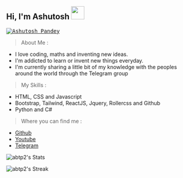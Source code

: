 <h2>Hi, I'm Ashutosh <img src="https://i.ibb.co/TMXfrdf/ezgif-2-8bc4d95d29.gif" width="35px" height="35px"></h2>
<kbd>
<a href="https://ashutoshpandey.netlify.app"><img src="https://i.ibb.co/n1GG2YB/Screenshot-20221006-113000-Treb-Edit.jpg" alt="Ashutosh Pandey" border="0" /></a>
</kbd>
<p></p><p></p>

> About Me :
* I love coding, maths and inventing new ideas.
* I'm addicted to learn or invent new things everyday.
* I'm currently sharing a little bit of my knowledge with the peoples around the world through the Telegram group

<p> </p>

> My Skills :
* HTML, CSS and Javascript
* Bootstrap, Tailwind, ReactJS, Jquery, Rollercss and Github
* Python and C#

<p> </p>

>Where you can find me :
* <a href="https://github.com/abtp2">Github</a>
* <a href="https://youtube.com/channel/UCLoiTyWe84H8BoKE_19qTIA">Youtube</a>
* <a href="https://t.me/Ashutosh_dev">Telegram</a>

![abtp2's Stats](https://github-readme-stats.vercel.app/api?username=abtp2&theme=react&show_icons=true&hide_border=false&count_private=true)

![abtp2's Streak](https://github-readme-streak-stats.herokuapp.com/?user=abtp2&theme=react&hide_border=false)
